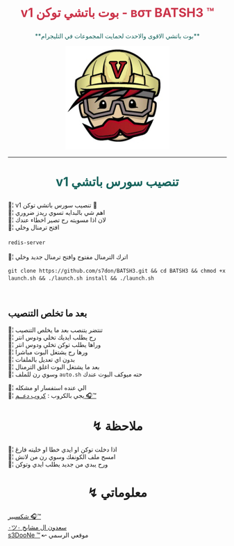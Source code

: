 ﻿# <p align="center" style="color:#cb3349" > v1 بوت باتشي توكن - вσт BATSH3 ™

 <p align="center" style="color: #14635c;" > **بوت باتشي الاقوى والاحدث لحمايت المجموعات في التليجرام**

<p align="center"><img src="باتشي.png" alt="بوت باتشي" title="بوت باتشي">

***

# <p align="center" style="color: #14635c;" > v1 تنصيب سورس باتشي 
💢¦ v1 تنصيب سورس باتشي توكن  💯
<br>💢¦ اهم شي بالبدايه تسوي ريدز ضروري
<br>💢¦ لان اذا مسويته رح تصير اخطاء عندك
<br>💢¦ افتح ترمنال وخلي
<br><br>     `redis-server`<br>
<br>💢¦ اترك الترمنال مفتوح وافتح ترمنال جديد وخلي
<br>

`git clone https://github.com/s7don/BATSH3.git && cd BATSH3 && chmod +x launch.sh && ./launch.sh install && ./launch.sh`



<br>

## بعد ما تخلص التنصيب 


💢¦ تنتضر يتنصب بعد ما يخلص التنصيب
<br>💢¦ رح يطلب ايديك تخلي ودوس انتر
<br>💢¦ وراها يطلب توكن تخلي ودوس انتر
<br>💢¦ ورها رح يشتغل البوت مباشرا
<br>💢¦ بدون اي تعديل بالملفات
<br>💢¦ بعد ما يشتغل البوت اغلق الترمنال
<br>💢¦ وسوي رن للملف `auto.sh` حته ميوكف البوت عندك

💢¦ الي عنده استفسار او مشكله <br>
💢¦  يجي بالكروب : [كروب دعــم 🎧™](https://telegram.me/alsaray)<br>

# <p align="center"> ↯ ملاحظة 

💢¦ اذا دخلت توكن او ايدي خطا او خليته فارغ
<br>
💢¦ امسح ملف الكونفك وسوي رن من لانش
<br>
💢¦ ورح يبدي من جديد يطلب ايدي وتوكن

# <p align="center"> ↯ معلوماتي 

  [شكسبير  🎧™](https://telegram.me/alsaray) <br>
  [٠ツسعدون ال مشايخ ٠](https://telegram.me/llN00Xll) <br>
  [s3DooNe ™](http://t.me/server_iq) ↜ موقعي الرسمي 
